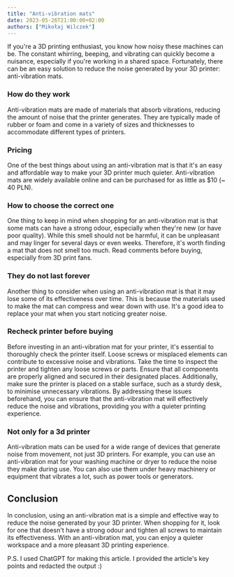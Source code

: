 ```yaml
---
title: "Anti-vibration mats"
date: 2023-05-26T21:00:00+02:00
authors: ["Mikołaj Wilczek"]
---
```

If you're a 3D printing enthusiast, you know how noisy these machines can be. The constant whirring, beeping, and vibrating can quickly become a nuisance, especially if you're working in a shared space. 
Fortunately, there can be an easy solution to reduce the noise generated by your 3D printer: anti-vibration mats.

### How do they work
Anti-vibration mats are made of materials that absorb vibrations, reducing the amount of noise that the printer generates. They are typically made of rubber or foam and come in a variety of sizes and thicknesses to accommodate different types of printers.

### Pricing
One of the best things about using an anti-vibration mat is that it's an easy and affordable way to make your 3D printer much quieter. Anti-vibration mats are widely available online and can be purchased for as little as $10 (~ 40 PLN). 

### How to choose the correct one
One thing to keep in mind when shopping for an anti-vibration mat is that some mats can have a strong odour, especially when they're new (or have poor quality). While this smell should not be harmful, it can be unpleasant and may linger for several days or even weeks. Therefore, it's worth finding a mat that does not smell too much. Read comments before buying, especially from 3D print fans.

### They do not last forever
Another thing to consider when using an anti-vibration mat is that it may lose some of its effectiveness over time. This is because the materials used to make the mat can compress and wear down with use. It's a good idea to replace your mat when you start noticing greater noise.

### Recheck printer before buying
Before investing in an anti-vibration mat for your printer, it's essential to thoroughly check the printer itself. Loose screws or misplaced elements can contribute to excessive noise and vibrations. Take the time to inspect the printer and tighten any loose screws or parts. Ensure that all components are properly aligned and secured in their designated places. Additionally, make sure the printer is placed on a stable surface, such as a sturdy desk, to minimise unnecessary vibrations. By addressing these issues beforehand, you can ensure that the anti-vibration mat will effectively reduce the noise and vibrations, providing you with a quieter printing experience.

### Not only for a 3d printer
Anti-vibration mats can be used for a wide range of devices that generate noise from movement, not just 3D printers. For example, you can use an anti-vibration mat for your washing machine or dryer to reduce the noise they make during use. You can also use them under heavy machinery or equipment that vibrates a lot, such as power tools or generators.

## Conclusion
In conclusion, using an anti-vibration mat is a simple and effective way to reduce the noise generated by your 3D printer. When shopping for it, look for one that doesn't have a strong odour and tighten all screws to maintain its effectiveness. With an anti-vibration mat, you can enjoy a quieter workspace and a more pleasant 3D printing experience.

P.S. I used ChatGPT for making this article. I provided the article's key points and redacted the output :)
